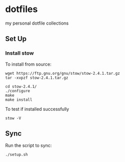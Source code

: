 # dotfiles
my personal dotfile collections

## Set Up

### Install stow

To install from source:
```{shell}
wget https://ftp.gnu.org/gnu/stow/stow-2.4.1.tar.gz
tar -xvpzf stow-2.4.1.tar.gz

cd stow-2.4.1/
./configure
make
make install
```

To test if installed successfully
```{shell}
stow -V
```

## Sync

Run the script to sync:
```{shell}
./setup.sh
```

